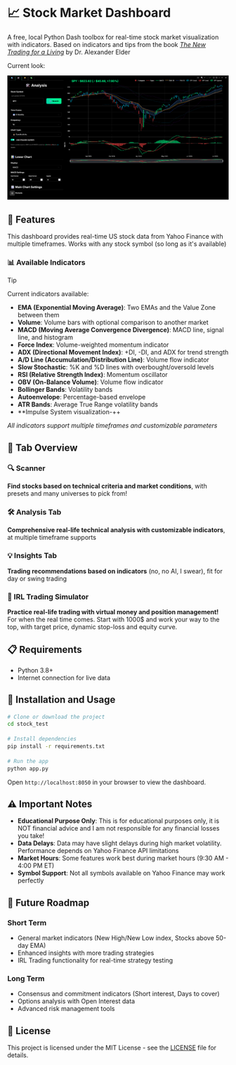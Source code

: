 # 📈 Stock Market Dashboard

A free, local Python Dash toolbox for real-time stock market visualization with indicators. Based on indicators and tips from the book [_The New Trading for a Living_](https://www.goodreads.com/book/show/22337485) by Dr. Alexander Elder

Current look:

![Stock Dashboard Screenshot](https://github.com/jacorvillo/stock_market_dashboard/blob/main/image.png)

## 🚀 Features

This dashboard provides real-time US stock data from Yahoo Finance with multiple timeframes. Works with any stock symbol (so long as it's available)

### 📊 Available Indicators

> [!TIP] 
> Current indicators available:
> - **EMA (Exponential Moving Average)**: Two EMAs and the Value Zone between them
> - **Volume**: Volume bars with optional comparison to another market
> - **MACD (Moving Average Convergence Divergence)**: MACD line, signal line, and histogram
> - **Force Index**: Volume-weighted momentum indicator
> - **ADX (Directional Movement Index)**: +DI, -DI, and ADX for trend strength
> - **A/D Line (Accumulation/Distribution Line)**: Volume flow indicator
> - **Slow Stochastic**: %K and %D lines with overbought/oversold levels
> - **RSI (Relative Strength Index)**: Momentum oscillator
> - **OBV (On-Balance Volume)**: Volume flow indicator
> - **Bollinger Bands**: Volatility bands
> - **Autoenvelope**: Percentage-based envelope
> - **ATR Bands**: Average True Range volatility bands
> - **Impulse System visualization-++
>
> *All indicators support multiple timeframes and customizable parameters*

## 🎯 Tab Overview

### 🔍 Scanner
**Find stocks based on technical criteria and market conditions**, with presets and many universes to pick from!

### 🛠️ Analysis Tab
**Comprehensive real-life technical analysis with customizable indicators**, at multiple timeframe supports 

### 💡 Insights Tab
**Trading recommendations based on indicators** (no, no AI, I swear), fit for day or swing trading

### 💸 IRL Trading Simulator
**Practice real-life trading with virtual money and position management!** For when the real time comes. Start with 1000$ and work your way to the top, with target price, dynamic stop-loss and equity curve.



## 📋 Requirements
- Python 3.8+
- Internet connection for live data

## 🚀 Installation and Usage
```bash
# Clone or download the project
cd stock_test

# Install dependencies  
pip install -r requirements.txt

# Run the app
python app.py
```
Open `http://localhost:8050` in your browser to view the dashboard.

## ⚠️ Important Notes
- **Educational Purpose Only**: This is for educational purposes only, it is NOT financial advice and I am not responsible for any financial losses you take!
- **Data Delays**: Data may have slight delays during high market volatility. Performance depends on Yahoo Finance API limitations
- **Market Hours**: Some features work best during market hours (9:30 AM - 4:00 PM ET)
- **Symbol Support**: Not all symbols available on Yahoo Finance may work perfectly

## 🔮 Future Roadmap

### Short Term
- General market indicators (New High/New Low index, Stocks above 50-day EMA)
- Enhanced insights with more trading strategies
- IRL Trading functionality for real-time strategy testing

### Long Term
- Consensus and commitment indicators (Short interest, Days to cover)
- Options analysis with Open Interest data
- Advanced risk management tools

## 📄 License

This project is licensed under the MIT License - see the [LICENSE](LICENSE) file for details.
